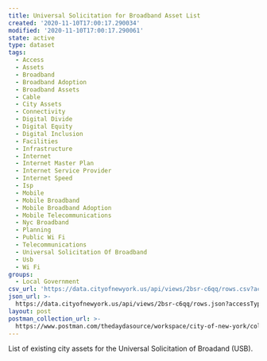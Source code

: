 ```yaml
---
title: Universal Solicitation for Broadband Asset List
created: '2020-11-10T17:00:17.290034'
modified: '2020-11-10T17:00:17.290061'
state: active
type: dataset
tags:
  - Access
  - Assets
  - Broadband
  - Broadband Adoption
  - Broadband Assets
  - Cable
  - City Assets
  - Connectivity
  - Digital Divide
  - Digital Equity
  - Digital Inclusion
  - Facilities
  - Infrastructure
  - Internet
  - Internet Master Plan
  - Internet Service Provider
  - Internet Speed
  - Isp
  - Mobile
  - Mobile Broadband
  - Mobile Broadband Adoption
  - Mobile Telecommunications
  - Nyc Broadband
  - Planning
  - Public Wi Fi
  - Telecommunications
  - Universal Solicitation Of Broadband
  - Usb
  - Wi Fi
groups:
  - Local Government
csv_url: 'https://data.cityofnewyork.us/api/views/2bsr-c6qq/rows.csv?accessType=DOWNLOAD'
json_url: >-
  https://data.cityofnewyork.us/api/views/2bsr-c6qq/rows.json?accessType=DOWNLOAD
layout: post
postman_collection_url: >-
  https://www.postman.com/thedaydasource/workspace/city-of-new-york/collection/15909983-b52f4584-6e7b-4604-8807-2f924d9ecf22
---
```

List of existing city assets for the Universal Solicitation of Broadand (USB).
